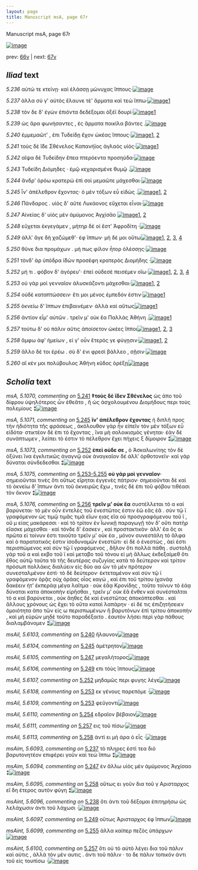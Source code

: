 ```yaml
---
layout: page
title: Manuscript msA, page 67r
---
```


Manuscript msA, page 67r

[![image](http://www.homermultitext.org/iipsrv?OBJ=IIP,1.0&FIF=/project/homer/pyramidal/deepzoom/hmt/vaimg/2017a/VA067RN_0068.tif&WID=100&CVT=JPEG)](http://www.homermultitext.org/ict2/?urn=urn:cite2:hmt:vaimg.2017a:VA067RN_0068)

prev:  [66v](../66v/) | next:  [67v](../67v/)

## *Iliad* text

*5.236* <a id="5.236"/> αὐτώ τε κτείνῃ· καὶ ἑλάσσῃ μώνυχας ἵππους·[![image](http://www.homermultitext.org/iipsrv?OBJ=IIP,1.0&FIF=/project/homer/pyramidal/deepzoom/hmt/vaimg/2017a/VA067RN_0068.tif&RGN=0.185,0.2194,0.414,0.0331&WID=1000&CVT=JPEG)](http://www.homermultitext.org/ict2/?urn=urn:cite2:hmt:vaimg.2017a:VA067RN_0068@0.185,0.2194,0.414,0.0331)

*5.237* <a id="5.237"/> ἀλλα σύ γ' αὐτὸς ἔλαυνε τὲ' ἅρματα καὶ τεὼ ἵππω·[![image](http://www.homermultitext.org/iipsrv?OBJ=IIP,1.0&FIF=/project/homer/pyramidal/deepzoom/hmt/vaimg/2017a/VA067RN_0068.tif&RGN=0.176,0.2397,0.421,0.0331&WID=1000&CVT=JPEG)](http://www.homermultitext.org/ict2/?urn=urn:cite2:hmt:vaimg.2017a:VA067RN_0068@0.176,0.2397,0.421,0.0331)[1](#msAim_5.6093)

*5.238* <a id="5.238"/> τόν δε δ' ἐγὼν ἐπιόντα δεδέξομαι ὀξέϊ δουρί·[![image](http://www.homermultitext.org/iipsrv?OBJ=IIP,1.0&FIF=/project/homer/pyramidal/deepzoom/hmt/vaimg/2017a/VA067RN_0068.tif&RGN=0.174,0.2585,0.383,0.0338&WID=1000&CVT=JPEG)](http://www.homermultitext.org/ict2/?urn=urn:cite2:hmt:vaimg.2017a:VA067RN_0068@0.174,0.2585,0.383,0.0338)[1](#msAint_5.6096)

*5.239* <a id="5.239"/> ὡς ἄρα φωνήσαντες , ἐς ἅρματα ποικίλα βάντες .[![image](http://www.homermultitext.org/iipsrv?OBJ=IIP,1.0&FIF=/project/homer/pyramidal/deepzoom/hmt/vaimg/2017a/VA067RN_0068.tif&RGN=0.178,0.278,0.413,0.0285&WID=1000&CVT=JPEG)](http://www.homermultitext.org/ict2/?urn=urn:cite2:hmt:vaimg.2017a:VA067RN_0068@0.178,0.278,0.413,0.0285)

*5.240* <a id="5.240"/> ἐμμεμαῶτ' , ἐπι Τυδείδῃ 					ἔχον ὠκέας ἵππους·[![image](http://www.homermultitext.org/iipsrv?OBJ=IIP,1.0&FIF=/project/homer/pyramidal/deepzoom/hmt/vaimg/2017a/VA067RN_0068.tif&RGN=0.177,0.2975,0.413,0.0285&WID=1000&CVT=JPEG)](http://www.homermultitext.org/ict2/?urn=urn:cite2:hmt:vaimg.2017a:VA067RN_0068@0.177,0.2975,0.413,0.0285)[1](#msAil_5.6102), [2](#msAil_5.6103)

*5.241* <a id="5.241"/> τοὺς δὲ ἴ̈δε Σθένελος 					 Καπανήϊος ἀγλαὸς υἱός·[![image](http://www.homermultitext.org/iipsrv?OBJ=IIP,1.0&FIF=/project/homer/pyramidal/deepzoom/hmt/vaimg/2017a/VA067RN_0068.tif&RGN=0.173,0.3156,0.413,0.0293&WID=1000&CVT=JPEG)](http://www.homermultitext.org/ict2/?urn=urn:cite2:hmt:vaimg.2017a:VA067RN_0068@0.173,0.3156,0.413,0.0293)[1](#msA_5.1070)

*5.242* <a id="5.242"/> αῖψα δὲ Τυδείδην ἔπεα 					πτερόεντα προσηύδα·[![image](http://www.homermultitext.org/iipsrv?OBJ=IIP,1.0&FIF=/project/homer/pyramidal/deepzoom/hmt/vaimg/2017a/VA067RN_0068.tif&RGN=0.175,0.3343,0.413,0.0293&WID=1000&CVT=JPEG)](http://www.homermultitext.org/ict2/?urn=urn:cite2:hmt:vaimg.2017a:VA067RN_0068@0.175,0.3343,0.413,0.0293)

*5.243* <a id="5.243"/> Τυδείδη Διόμηδες · ἐμῷ 					κεχαρισμένε θυμῷ .[![image](http://www.homermultitext.org/iipsrv?OBJ=IIP,1.0&FIF=/project/homer/pyramidal/deepzoom/hmt/vaimg/2017a/VA067RN_0068.tif&RGN=0.171,0.3539,0.413,0.0293&WID=1000&CVT=JPEG)](http://www.homermultitext.org/ict2/?urn=urn:cite2:hmt:vaimg.2017a:VA067RN_0068@0.171,0.3539,0.413,0.0293)

*5.244* <a id="5.244"/> ἄνδρ' ὁρόω κρατερώ ἐπὶ σοὶ μεμαῶτε μάχεσθαι·[![image](http://www.homermultitext.org/iipsrv?OBJ=IIP,1.0&FIF=/project/homer/pyramidal/deepzoom/hmt/vaimg/2017a/VA067RN_0068.tif&RGN=0.174,0.3727,0.413,0.0293&WID=1000&CVT=JPEG)](http://www.homermultitext.org/ict2/?urn=urn:cite2:hmt:vaimg.2017a:VA067RN_0068@0.174,0.3727,0.413,0.0293)

*5.245* <a id="5.245"/> ῗν' ἀπέλεθρον ἔχοντας· ὁ μὲν τόξων εὖ εἰδὼς .[![image](http://www.homermultitext.org/iipsrv?OBJ=IIP,1.0&FIF=/project/homer/pyramidal/deepzoom/hmt/vaimg/2017a/VA067RN_0068.tif&RGN=0.174,0.3922,0.413,0.0293&WID=1000&CVT=JPEG)](http://www.homermultitext.org/ict2/?urn=urn:cite2:hmt:vaimg.2017a:VA067RN_0068@0.174,0.3922,0.413,0.0293)[1](#msAil_5.6104), [2](#msA_5.1071)

*5.246* <a id="5.246"/> Πάνδαρος . υἱὸς δ' αῦτε 						 Λυκάονος εὔχεται εἶναι·[![image](http://www.homermultitext.org/iipsrv?OBJ=IIP,1.0&FIF=/project/homer/pyramidal/deepzoom/hmt/vaimg/2017a/VA067RN_0068.tif&RGN=0.174,0.4132,0.413,0.0293&WID=1000&CVT=JPEG)](http://www.homermultitext.org/ict2/?urn=urn:cite2:hmt:vaimg.2017a:VA067RN_0068@0.174,0.4132,0.413,0.0293)

*5.247* <a id="5.247"/> Αἰνείας δ' υἱὸς μὲν 					ἀμύμονος Ἀγχίσᾱο 				[![image](http://www.homermultitext.org/iipsrv?OBJ=IIP,1.0&FIF=/project/homer/pyramidal/deepzoom/hmt/vaimg/2017a/VA067RN_0068.tif&RGN=0.174,0.4335,0.343,0.0293&WID=1000&CVT=JPEG)](http://www.homermultitext.org/ict2/?urn=urn:cite2:hmt:vaimg.2017a:VA067RN_0068@0.174,0.4335,0.343,0.0293)[1](#msAil_5.6105), [2](#msAim_5.6094)

*5.248* <a id="5.248"/> εὔχεται ἐκγεγάμεν , μήτηρ δέ οἱ ἔστ' Ἀφροδίτη ·[![image](http://www.homermultitext.org/iipsrv?OBJ=IIP,1.0&FIF=/project/homer/pyramidal/deepzoom/hmt/vaimg/2017a/VA067RN_0068.tif&RGN=0.174,0.4493,0.418,0.0316&WID=1000&CVT=JPEG)](http://www.homermultitext.org/ict2/?urn=urn:cite2:hmt:vaimg.2017a:VA067RN_0068@0.174,0.4493,0.418,0.0316)

*5.249* <a id="5.249"/> ἀλλ' ἄγε δὴ χαζώμεθ'· ἐφ ἵππων· μὴ δέ μοι οὕτω[![image](http://www.homermultitext.org/iipsrv?OBJ=IIP,1.0&FIF=/project/homer/pyramidal/deepzoom/hmt/vaimg/2017a/VA067RN_0068.tif&RGN=0.174,0.4718,0.394,0.0316&WID=1000&CVT=JPEG)](http://www.homermultitext.org/ict2/?urn=urn:cite2:hmt:vaimg.2017a:VA067RN_0068@0.174,0.4718,0.394,0.0316)[1](#msAint_5.6097), [2](#msAil_5.6106), [3](#msA_5.1072), [4](#msA_5.1074)

*5.250* <a id="5.250"/> θῦνε δια προμάχων . μή πως φίλον ἦτορ ὀλέσσῃς·[![image](http://www.homermultitext.org/iipsrv?OBJ=IIP,1.0&FIF=/project/homer/pyramidal/deepzoom/hmt/vaimg/2017a/VA067RN_0068.tif&RGN=0.173,0.4914,0.448,0.0316&WID=1000&CVT=JPEG)](http://www.homermultitext.org/ict2/?urn=urn:cite2:hmt:vaimg.2017a:VA067RN_0068@0.173,0.4914,0.448,0.0316)

*5.251* <a id="5.251"/> τὸνδ' ὰρ ὑπόδρα ἰ̈δὼν προσέφη κρατερὸς Διομήδης ·[![image](http://www.homermultitext.org/iipsrv?OBJ=IIP,1.0&FIF=/project/homer/pyramidal/deepzoom/hmt/vaimg/2017a/VA067RN_0068.tif&RGN=0.174,0.5094,0.454,0.0316&WID=1000&CVT=JPEG)](http://www.homermultitext.org/ict2/?urn=urn:cite2:hmt:vaimg.2017a:VA067RN_0068@0.174,0.5094,0.454,0.0316)

*5.252* <a id="5.252"/> μή τι . φόβον δ' ἀγόρευ'· ἐπεὶ οὐδεσὲ πεισέμεν οἴω·[![image](http://www.homermultitext.org/iipsrv?OBJ=IIP,1.0&FIF=/project/homer/pyramidal/deepzoom/hmt/vaimg/2017a/VA067RN_0068.tif&RGN=0.173,0.5267,0.436,0.0316&WID=1000&CVT=JPEG)](http://www.homermultitext.org/ict2/?urn=urn:cite2:hmt:vaimg.2017a:VA067RN_0068@0.173,0.5267,0.436,0.0316)[1](#msAext_5.6101), [2](#msAint_5.6098), [3](#msA_5.1073), [4](#msAil_5.6107)

*5.253* <a id="5.253"/> οὐ γὰρ μοὶ γενναῖον ἀλυσκάζοντι μάχεσθαι·[![image](http://www.homermultitext.org/iipsrv?OBJ=IIP,1.0&FIF=/project/homer/pyramidal/deepzoom/hmt/vaimg/2017a/VA067RN_0068.tif&RGN=0.179,0.5477,0.388,0.0316&WID=1000&CVT=JPEG)](http://www.homermultitext.org/ict2/?urn=urn:cite2:hmt:vaimg.2017a:VA067RN_0068@0.179,0.5477,0.388,0.0316)[1](#msAil_5.6109), [2](#msAil_5.6108)

*5.254* <a id="5.254"/> οὐδὲ καταπτώσσειν· ἔτι μοι μένος ἐμπεδόν ἐστιν·[![image](http://www.homermultitext.org/iipsrv?OBJ=IIP,1.0&FIF=/project/homer/pyramidal/deepzoom/hmt/vaimg/2017a/VA067RN_0068.tif&RGN=0.175,0.5672,0.448,0.0316&WID=1000&CVT=JPEG)](http://www.homermultitext.org/ict2/?urn=urn:cite2:hmt:vaimg.2017a:VA067RN_0068@0.175,0.5672,0.448,0.0316)[1](#msAil_5.6110)

*5.255* <a id="5.255"/> ὀκνείω δ' ἵππων ἐπιβαινέμεν· ἀλλὰ καὶ αὕτως[![image](http://www.homermultitext.org/iipsrv?OBJ=IIP,1.0&FIF=/project/homer/pyramidal/deepzoom/hmt/vaimg/2017a/VA067RN_0068.tif&RGN=0.176,0.5868,0.434,0.0316&WID=1000&CVT=JPEG)](http://www.homermultitext.org/ict2/?urn=urn:cite2:hmt:vaimg.2017a:VA067RN_0068@0.176,0.5868,0.434,0.0316)[1](#msAint_5.6099)

*5.256* <a id="5.256"/> ἀντίον εἶμ' αὐτῶν . τρεῖν μ' οὐκ ἔα Παλλὰς Ἀθήνη .[![image](http://www.homermultitext.org/iipsrv?OBJ=IIP,1.0&FIF=/project/homer/pyramidal/deepzoom/hmt/vaimg/2017a/VA067RN_0068.tif&RGN=0.175,0.6033,0.451,0.0316&WID=1000&CVT=JPEG)](http://www.homermultitext.org/ict2/?urn=urn:cite2:hmt:vaimg.2017a:VA067RN_0068@0.175,0.6033,0.451,0.0316)[1](#msA_5.1076)

*5.257* <a id="5.257"/> τούτω δ' οὐ πάλιν αῦτις ἀποίσετον ὠκέες ἵπποι[![image](http://www.homermultitext.org/iipsrv?OBJ=IIP,1.0&FIF=/project/homer/pyramidal/deepzoom/hmt/vaimg/2017a/VA067RN_0068.tif&RGN=0.171,0.6243,0.418,0.0278&WID=1000&CVT=JPEG)](http://www.homermultitext.org/ict2/?urn=urn:cite2:hmt:vaimg.2017a:VA067RN_0068@0.171,0.6243,0.418,0.0278)[1](#msAint_5.6100), [2](#msAil_5.6111), [3](#msAil_5.6112)

*5.258* <a id="5.258"/> ἄμφω ἀφ' ἡμείων , εἰ γ' οὖν ἕτερός γε φύγῃσιν·[![image](http://www.homermultitext.org/iipsrv?OBJ=IIP,1.0&FIF=/project/homer/pyramidal/deepzoom/hmt/vaimg/2017a/VA067RN_0068.tif&RGN=0.177,0.6431,0.424,0.0316&WID=1000&CVT=JPEG)](http://www.homermultitext.org/ict2/?urn=urn:cite2:hmt:vaimg.2017a:VA067RN_0068@0.177,0.6431,0.424,0.0316)[1](#msAim_5.6095), [2](#msAil_5.6113)

*5.259* <a id="5.259"/> ἄλλο δέ τοι ἐρέω . σὺ δ' ἐνι φρεσὶ βάλλεο , σῇσιν·[![image](http://www.homermultitext.org/iipsrv?OBJ=IIP,1.0&FIF=/project/homer/pyramidal/deepzoom/hmt/vaimg/2017a/VA067RN_0068.tif&RGN=0.176,0.6619,0.424,0.0316&WID=1000&CVT=JPEG)](http://www.homermultitext.org/ict2/?urn=urn:cite2:hmt:vaimg.2017a:VA067RN_0068@0.176,0.6619,0.424,0.0316)

*5.260* <a id="5.260"/> αἴ κέν μοι πολύβουλος Ἀθήνη κῦδος ὀρέξῃ[![image](http://www.homermultitext.org/iipsrv?OBJ=IIP,1.0&FIF=/project/homer/pyramidal/deepzoom/hmt/vaimg/2017a/VA067RN_0068.tif&RGN=0.177,0.6822,0.404,0.0398&WID=1000&CVT=JPEG)](http://www.homermultitext.org/ict2/?urn=urn:cite2:hmt:vaimg.2017a:VA067RN_0068@0.177,0.6822,0.404,0.0398)

## *Scholia* text

*msA, 5.1070, commenting on* [5.241](#5.241)  <a id="msA_5.1070"/> **‡τοὺς δὲ ἴδεν Σθένελος** ὡς ἀπο τοῦ δίφρου ὑψηλότερος ὦν ἐθεᾶτο , ἢ ὡς ἀσχολουμένου Διομήδους περι τοὺς πολεμίους ⁑[![image](http://www.homermultitext.org/iipsrv?OBJ=IIP,1.0&FIF=/project/homer/pyramidal/deepzoom/hmt/vaimg/2017a/VA067RN_0068.tif&RGN=0.16875461,0.10982019,0.63227708,0.03430152&WID=1000&CVT=JPEG)](http://www.homermultitext.org/ict2/?urn=urn:cite2:hmt:vaimg.2017a:VA067RN_0068@0.16875461,0.10982019,0.63227708,0.03430152)

*msA, 5.1071, commenting on* [5.245](#5.245)  <a id="msA_5.1071"/> **ἵν' ἀπέλεθρον ἔχοντας** ἡ διπλῆ προς τὴν ἡδιότητα τῆς φράσεως , ἀκόλουθον γὰρ ἦν εἰπεῖν τὸν μὲν τόξων εὖ εἰδότα· στικτέον δὲ ἐπι τὸ ἔχοντας , ἵνα μὴ σολοικισμὸς γένηται· ἐὰν δὲ συνάπτωμεν , λείπει τὸ ἐστιν τὸ πέλεθρον ἔχει πήχεις ξ δίμοιρον ⁑[![image](http://www.homermultitext.org/iipsrv?OBJ=IIP,1.0&FIF=/project/homer/pyramidal/deepzoom/hmt/vaimg/2017a/VA067RN_0068.tif&RGN=0.16875461,0.12752420,0.63227708,0.04453665&WID=1000&CVT=JPEG)](http://www.homermultitext.org/ict2/?urn=urn:cite2:hmt:vaimg.2017a:VA067RN_0068@0.16875461,0.12752420,0.63227708,0.04453665)

*msA, 5.1073, commenting on* [5.252](#5.252)  <a id="msA_5.1073"/> **ἐπεὶ οὐδε σε ,** ὁ Ἀσκαλωνίτης τὸν δὲ ὀξύνει ἵνα ἐγκλιτικῶς ἀναγνῷ οὐκ ἀναγκαῖον δέ ἀλλ' ὀρθοτονεῖν· καὶ γὰρ δύναται σὺνδεδεσθαι ⁑[![image](http://www.homermultitext.org/iipsrv?OBJ=IIP,1.0&FIF=/project/homer/pyramidal/deepzoom/hmt/vaimg/2017a/VA067RN_0068.tif&RGN=0.28150332,0.17538036,0.51952837,0.04287690&WID=1000&CVT=JPEG)](http://www.homermultitext.org/ict2/?urn=urn:cite2:hmt:vaimg.2017a:VA067RN_0068@0.28150332,0.17538036,0.51952837,0.04287690)

*msA, 5.1075, commenting on* [5.253-5.255](#5.253-5.255)  <a id="msA_5.1075"/> **οὐ γὰρ μοὶ γενναῖον·** σημειοῦνται τινὲς ὅτι οὕτως εἴρηται ἐγγενὲς πάτριον· σημειοῦνται δὲ καὶ τὸ ὀκνείω δ’ ἵππων ἀντι τοῦ ὀκνειρῶς ἔχω , τινὲς δὲ ἐπι τοῦ φόβου τιθέασι τὸν ὄκνον ⁑[![image](http://www.homermultitext.org/iipsrv?OBJ=IIP,1.0&FIF=/project/homer/pyramidal/deepzoom/hmt/vaimg/2017a/VA067RN_0068.tif&RGN=0.62453943,0.51479945,0.20044215,0.07468880&WID=1000&CVT=JPEG)](http://www.homermultitext.org/ict2/?urn=urn:cite2:hmt:vaimg.2017a:VA067RN_0068@0.62453943,0.51479945,0.20044215,0.07468880)

*msA, 5.1076, commenting on* [5.256](#5.256)  <a id="msA_5.1076"/> **τρεῖν μ' οὐκ ἕα** συστέλλεται τὸ α καὶ βαρύνεται· τὸ μὲν οὖν ἐντελὲς τοῦ ἐνεστῶτος ἐστιν ἐῶ εᾶς ἑᾶ . σὺν τῷ ϊ γραφόμενον ὡς τιμῷ τιμᾶς τιμᾶ εἴων ειας εἴα οὐ προσγραφόμενου τοῦ ϊ , οὔ μ είας μακάρεσσι · καὶ τὸ τρίτον ἐν Ϊωνικῇ παραγωγῇ τὸν δ' οὔτι πατὴρ εἴασκε μάχεσθαι · καὶ τόνδε δ' ἔασκεν , καὶ προστακτικὸν· ἀλλ' ἔα ὅς οι πρῶτα εἰ τοίνυν ἐστι τοιοῦτο τρεῖν μ' οὐκ έα , μόνον συνεστάλη τὸ ἄλφα καὶ ὁ παρατατικός ἐστιν ἰσοδυναμῶν ἐνεστῶτι· εἰ δὲ ὁ ἐνεστὼς , ἀεὶ ἐστι περισπώμενος καὶ σὺν τῷ ϊ γραφόμενος , δῆλον ὅτι πολλὰ πάθη . συστολῇ γὰρ τοῦ α καὶ εκβο τοῦ ϊ καὶ μεταβο τοῦ τόνου εἰ μὴ ἄλλως ἐκδεξαίμεθ ὅτι ἔθος αὐτῷ ταῦτα τὰ τῆς δευτέρας συζυγίας κατὰ τὸ δεύτερον καὶ τρίτον πρόσωπ πολλάκις διαλύειν εἰς δύο αα ὧν τὸ μὲν πρότερον συνεσταλμένον ἐστὶ· τὸ δὲ δεύτερον· ἐκτεταμένον καὶ σὺν τῷ ϊ γραφόμενον ὁρᾷς οὐχ ὁράας οἶος καγώ , καὶ ἐπι τοῦ τρίτου ἰχανάᾳ δακέειν ήτ' ἐκπεράᾳ μέγα λαῖτμα · οὐκ ἐἄᾳ Κρονίδης , τοῦτο τοίνυν τὸ ἐάᾳ δύναται κατα ἀποκοπὴν εἰρῆσθαι , τρεῖν μ' οὐκ ἔᾰ ἔνθεν καὶ συνέσταλται τὸ α καὶ βαρύνεται , οὐκ ἄηθες δὲ καὶ ἐνεστῶτας ἀποκόπτεσθαι . καὶ ἄλλους χρόνους ὡς ἔχει τὸ οὔτα καταὶ λαπάρην · εἰ δέ τις ἐπιζητήσειεν ὁμοιότητα ἀπο τῶν εἰς ω περισπωμένων ἢ βαρυτόνων ἐπὶ τρίτου ἀποκοπὴν , καὶ μὴ εὑρὼν μηδὲ τοῦτο παραδέξαιτο . ἑαυτὸν λήσει περὶ γὰρ πάθους διαλαμβάνομεν ⁑[![image](http://www.homermultitext.org/iipsrv?OBJ=IIP,1.0&FIF=/project/homer/pyramidal/deepzoom/hmt/vaimg/2017a/VA067RN_0068.tif&RGN=0.16728077,0.58699862,0.63633014,0.26002766&WID=1000&CVT=JPEG)](http://www.homermultitext.org/ict2/?urn=urn:cite2:hmt:vaimg.2017a:VA067RN_0068@0.16728077,0.58699862,0.63633014,0.26002766)

*msAil, 5.6103, commenting on* [5.240](#5.240)  <a id="msAil_5.6103"/> ἤλαυνον[![image](http://www.homermultitext.org/iipsrv?OBJ=IIP,1.0&FIF=/project/homer/pyramidal/deepzoom/hmt/vaimg/2017a/VA067RN_0068.tif&RGN=0.43109801,0.29764869,0.03316139,0.01217151&WID=1000&CVT=JPEG)](http://www.homermultitext.org/ict2/?urn=urn:cite2:hmt:vaimg.2017a:VA067RN_0068@0.43109801,0.29764869,0.03316139,0.01217151)

*msAil, 5.6104, commenting on* [5.245](#5.245)  <a id="msAil_5.6104"/> ἀμέτρητον[![image](http://www.homermultitext.org/iipsrv?OBJ=IIP,1.0&FIF=/project/homer/pyramidal/deepzoom/hmt/vaimg/2017a/VA067RN_0068.tif&RGN=0.25902727,0.39114799,0.04347826,0.01493776&WID=1000&CVT=JPEG)](http://www.homermultitext.org/ict2/?urn=urn:cite2:hmt:vaimg.2017a:VA067RN_0068@0.25902727,0.39114799,0.04347826,0.01493776)

*msAil, 5.6105, commenting on* [5.247](#5.247)  <a id="msAil_5.6105"/> μεγαλήτορος[![image](http://www.homermultitext.org/iipsrv?OBJ=IIP,1.0&FIF=/project/homer/pyramidal/deepzoom/hmt/vaimg/2017a/VA067RN_0068.tif&RGN=0.31061164,0.43291840,0.03942520,0.01327801&WID=1000&CVT=JPEG)](http://www.homermultitext.org/ict2/?urn=urn:cite2:hmt:vaimg.2017a:VA067RN_0068@0.31061164,0.43291840,0.03942520,0.01327801)

*msAil, 5.6106, commenting on* [5.249](#5.249)  <a id="msAil_5.6106"/> επι τὸὺς ἵππους[![image](http://www.homermultitext.org/iipsrv?OBJ=IIP,1.0&FIF=/project/homer/pyramidal/deepzoom/hmt/vaimg/2017a/VA067RN_0068.tif&RGN=0.37730287,0.46998617,0.05268976,0.01051176&WID=1000&CVT=JPEG)](http://www.homermultitext.org/ict2/?urn=urn:cite2:hmt:vaimg.2017a:VA067RN_0068@0.37730287,0.46998617,0.05268976,0.01051176)

*msAil, 5.6107, commenting on* [5.252](#5.252)  <a id="msAil_5.6107"/> μηδαμῶς περι φυγης λέγε[![image](http://www.homermultitext.org/iipsrv?OBJ=IIP,1.0&FIF=/project/homer/pyramidal/deepzoom/hmt/vaimg/2017a/VA067RN_0068.tif&RGN=0.21628592,0.52531120,0.08253500,0.01410788&WID=1000&CVT=JPEG)](http://www.homermultitext.org/ict2/?urn=urn:cite2:hmt:vaimg.2017a:VA067RN_0068@0.21628592,0.52531120,0.08253500,0.01410788)

*msAil, 5.6108, commenting on* [5.253](#5.253)  <a id="msAil_5.6108"/> εκ γένους παρεπόμε ·[![image](http://www.homermultitext.org/iipsrv?OBJ=IIP,1.0&FIF=/project/homer/pyramidal/deepzoom/hmt/vaimg/2017a/VA067RN_0068.tif&RGN=0.27339720,0.54550484,0.07774503,0.01327801&WID=1000&CVT=JPEG)](http://www.homermultitext.org/ict2/?urn=urn:cite2:hmt:vaimg.2017a:VA067RN_0068@0.27339720,0.54550484,0.07774503,0.01327801)

*msAil, 5.6109, commenting on* [5.253](#5.253)  <a id="msAil_5.6109"/> φεῦγοντι[![image](http://www.homermultitext.org/iipsrv?OBJ=IIP,1.0&FIF=/project/homer/pyramidal/deepzoom/hmt/vaimg/2017a/VA067RN_0068.tif&RGN=0.41709654,0.54771784,0.03905674,0.01244813&WID=1000&CVT=JPEG)](http://www.homermultitext.org/ict2/?urn=urn:cite2:hmt:vaimg.2017a:VA067RN_0068@0.41709654,0.54771784,0.03905674,0.01244813)

*msAil, 5.6110, commenting on* [5.254](#5.254)  <a id="msAil_5.6110"/> εδραῖον βέβαιον[![image](http://www.homermultitext.org/iipsrv?OBJ=IIP,1.0&FIF=/project/homer/pyramidal/deepzoom/hmt/vaimg/2017a/VA067RN_0068.tif&RGN=0.51584377,0.56542185,0.06042741,0.01576763&WID=1000&CVT=JPEG)](http://www.homermultitext.org/ict2/?urn=urn:cite2:hmt:vaimg.2017a:VA067RN_0068@0.51584377,0.56542185,0.06042741,0.01576763)

*msAil, 5.6111, commenting on* [5.257](#5.257)  <a id="msAil_5.6111"/> εις τοῦ πίσω·[![image](http://www.homermultitext.org/iipsrv?OBJ=IIP,1.0&FIF=/project/homer/pyramidal/deepzoom/hmt/vaimg/2017a/VA067RN_0068.tif&RGN=0.27487104,0.62406639,0.05047900,0.01217151&WID=1000&CVT=JPEG)](http://www.homermultitext.org/ict2/?urn=urn:cite2:hmt:vaimg.2017a:VA067RN_0068@0.27487104,0.62406639,0.05047900,0.01217151)

*msAil, 5.6113, commenting on* [5.258](#5.258)  <a id="msAil_5.6113"/> ἀντὶ ει μὴ άρα ὁ εἷς ·[![image](http://www.homermultitext.org/iipsrv?OBJ=IIP,1.0&FIF=/project/homer/pyramidal/deepzoom/hmt/vaimg/2017a/VA067RN_0068.tif&RGN=0.39683125,0.64204703,0.07700811,0.01438451&WID=1000&CVT=JPEG)](http://www.homermultitext.org/ict2/?urn=urn:cite2:hmt:vaimg.2017a:VA067RN_0068@0.39683125,0.64204703,0.07700811,0.01438451)

*msAim, 5.6093, commenting on* [5.237](#5.237)  <a id="msAim_5.6093"/> τὸ πληρες ἐστὶ τεα διὸ βαρυτονητέον επιφέρει γοῦν καὶ τεὼ ἵππω ⁑[![image](http://www.homermultitext.org/iipsrv?OBJ=IIP,1.0&FIF=/project/homer/pyramidal/deepzoom/hmt/vaimg/2017a/VA067RN_0068.tif&RGN=0.59064112,0.24591978,0.09027266,0.04730290&WID=1000&CVT=JPEG)](http://www.homermultitext.org/ict2/?urn=urn:cite2:hmt:vaimg.2017a:VA067RN_0068@0.59064112,0.24591978,0.09027266,0.04730290)

*msAim, 5.6094, commenting on* [5.247](#5.247)  <a id="msAim_5.6094"/> ἐν ἄλλω υἱὸς μὲν ἀμύμονος Ἀγχίσαο ⁑[![image](http://www.homermultitext.org/iipsrv?OBJ=IIP,1.0&FIF=/project/homer/pyramidal/deepzoom/hmt/vaimg/2017a/VA067RN_0068.tif&RGN=0.57737657,0.41051176,0.06742815,0.04730290&WID=1000&CVT=JPEG)](http://www.homermultitext.org/ict2/?urn=urn:cite2:hmt:vaimg.2017a:VA067RN_0068@0.57737657,0.41051176,0.06742815,0.04730290)

*msAim, 5.6095, commenting on* [5.258](#5.258)  <a id="msAim_5.6095"/> οὕτως ει γοῦν δια τοῦ γ Αρισταρχος εἴ δη έτερος αυτὸν φύγη ⁑[![image](http://www.homermultitext.org/iipsrv?OBJ=IIP,1.0&FIF=/project/homer/pyramidal/deepzoom/hmt/vaimg/2017a/VA067RN_0068.tif&RGN=0.58327192,0.68105118,0.03647752,0.03430152&WID=1000&CVT=JPEG)](http://www.homermultitext.org/ict2/?urn=urn:cite2:hmt:vaimg.2017a:VA067RN_0068@0.58327192,0.68105118,0.03647752,0.03430152)

*msAint, 5.6096, commenting on* [5.238](#5.238)  <a id="msAint_5.6096"/> ὅτι ἀντι τοῦ δέξομαι ἐπιτηρήσω ὡς λελάχωσιν ἀντι τοῦ λάχωσι ·[![image](http://www.homermultitext.org/iipsrv?OBJ=IIP,1.0&FIF=/project/homer/pyramidal/deepzoom/hmt/vaimg/2017a/VA067RN_0068.tif&RGN=0.11532793,0.26417704,0.05600590,0.03457815&WID=1000&CVT=JPEG)](http://www.homermultitext.org/ict2/?urn=urn:cite2:hmt:vaimg.2017a:VA067RN_0068@0.11532793,0.26417704,0.05600590,0.03457815)

*msAint, 5.6097, commenting on* [5.249](#5.249)  <a id="msAint_5.6097"/> οὕτως Ἀρισταρχος ἐφ ἵππων[![image](http://www.homermultitext.org/iipsrv?OBJ=IIP,1.0&FIF=/project/homer/pyramidal/deepzoom/hmt/vaimg/2017a/VA067RN_0068.tif&RGN=0.12085483,0.47966805,0.03647752,0.02074689&WID=1000&CVT=JPEG)](http://www.homermultitext.org/ict2/?urn=urn:cite2:hmt:vaimg.2017a:VA067RN_0068@0.12085483,0.47966805,0.03647752,0.02074689)

*msAint, 5.6099, commenting on* [5.255](#5.255)  <a id="msAint_5.6099"/> ἀλλα καίπερ πεζὸς ὑπάρχων·[![image](http://www.homermultitext.org/iipsrv?OBJ=IIP,1.0&FIF=/project/homer/pyramidal/deepzoom/hmt/vaimg/2017a/VA067RN_0068.tif&RGN=0.10943257,0.59280775,0.05637436,0.01936376&WID=1000&CVT=JPEG)](http://www.homermultitext.org/ict2/?urn=urn:cite2:hmt:vaimg.2017a:VA067RN_0068@0.10943257,0.59280775,0.05637436,0.01936376)

*msAint, 5.6100, commenting on* [5.257](#5.257)  <a id="msAint_5.6100"/> ὅτι οὐ τὸ αὐτὸ λέγει δια τοῦ πάλιν καὶ αὐτις , ἀλλὰ τὸν μὲν αυτις . ἀντι τοῦ πάλιν · το δε πάλιν τοπικόν ἀντι τοῦ εἰς τουπίσω ·[![image](http://www.homermultitext.org/iipsrv?OBJ=IIP,1.0&FIF=/project/homer/pyramidal/deepzoom/hmt/vaimg/2017a/VA067RN_0068.tif&RGN=0.07737657,0.63319502,0.07074429,0.07385892&WID=1000&CVT=JPEG)](http://www.homermultitext.org/ict2/?urn=urn:cite2:hmt:vaimg.2017a:VA067RN_0068@0.07737657,0.63319502,0.07074429,0.07385892)